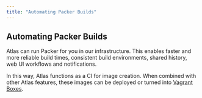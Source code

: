 ```yaml
---
title: "Automating Packer Builds"
---
```

## Automating Packer Builds

Atlas can run Packer for you in our infrastructure. This enables
faster and more reliable build times, consistent build environments,
shared history, web UI workflows and notifications.

In this way, Atlas functions as a CI for image creation. When combined
with other Atlas features, these images can be deployed or turned into
[Vagrant Boxes]().
